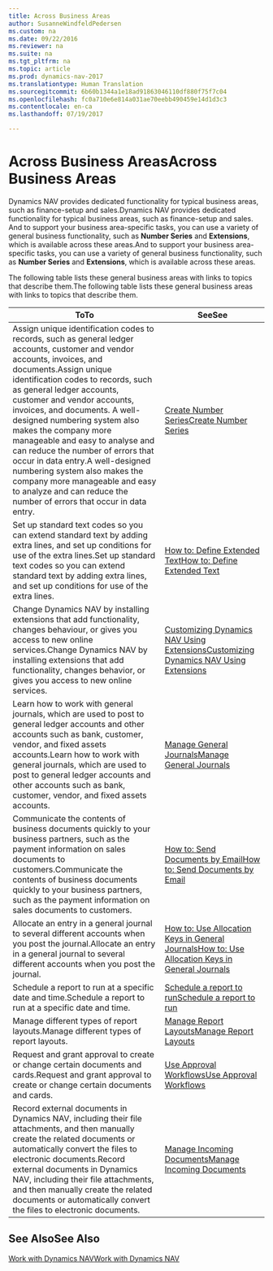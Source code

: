 ```yaml
---
title: Across Business Areas
author: SusanneWindfeldPedersen
ms.custom: na
ms.date: 09/22/2016
ms.reviewer: na
ms.suite: na
ms.tgt_pltfrm: na
ms.topic: article
ms.prod: dynamics-nav-2017
ms.translationtype: Human Translation
ms.sourcegitcommit: 6b60b1344a1e18ad91863046110df880f75f7c04
ms.openlocfilehash: fc0a710e6e814a031ae70eebb490459e14d1d3c3
ms.contentlocale: en-ca
ms.lasthandoff: 07/19/2017

---
```


# <a name="across-business-areas"></a><span data-ttu-id="f4959-102">Across Business Areas</span><span class="sxs-lookup"><span data-stu-id="f4959-102">Across Business Areas</span></span>

<span data-ttu-id="f4959-103">Dynamics NAV provides dedicated functionality for typical business areas, such as finance-setup and sales.</span><span class="sxs-lookup"><span data-stu-id="f4959-103">Dynamics NAV provides dedicated functionality for typical business areas, such as finance-setup and sales.</span></span> <span data-ttu-id="f4959-104">And to support your business area-specific tasks, you can use a variety of general business functionality, such as **Number Series** and **Extensions**, which is available across these areas.</span><span class="sxs-lookup"><span data-stu-id="f4959-104">And to support your business area-specific tasks, you can use a variety of general business functionality, such as **Number Series** and **Extensions**, which is available across these areas.</span></span>

<span data-ttu-id="f4959-105">The following table lists these general business areas with links to topics that describe them.</span><span class="sxs-lookup"><span data-stu-id="f4959-105">The following table lists these general business areas with links to topics that describe them.</span></span>

|<span data-ttu-id="f4959-106">To</span><span class="sxs-lookup"><span data-stu-id="f4959-106">To</span></span>   |<span data-ttu-id="f4959-107">See</span><span class="sxs-lookup"><span data-stu-id="f4959-107">See</span></span>   |
|-----|------|
|<span data-ttu-id="f4959-108">Assign unique identification codes to records, such as general ledger accounts, customer and vendor accounts, invoices, and documents.</span><span class="sxs-lookup"><span data-stu-id="f4959-108">Assign unique identification codes to records, such as general ledger accounts, customer and vendor accounts, invoices, and documents.</span></span> <span data-ttu-id="f4959-109">A well-designed numbering system also makes the company more manageable and easy to analyse and can reduce the number of errors that occur in data entry.</span><span class="sxs-lookup"><span data-stu-id="f4959-109">A well-designed numbering system also makes the company more manageable and easy to analyze and can reduce the number of errors that occur in data entry.</span></span>|[<span data-ttu-id="f4959-110">Create Number Series</span><span class="sxs-lookup"><span data-stu-id="f4959-110">Create Number Series</span></span>](ui-create-number-series.md)|
|<span data-ttu-id="f4959-111">Set up standard text codes so you can extend standard text by adding extra lines, and set up conditions for use of the extra lines.</span><span class="sxs-lookup"><span data-stu-id="f4959-111">Set up standard text codes so you can extend standard text by adding extra lines, and set up conditions for use of the extra lines.</span></span>|[<span data-ttu-id="f4959-112">How to: Define Extended Text</span><span class="sxs-lookup"><span data-stu-id="f4959-112">How to: Define Extended Text</span></span>](ui-how-define-ext-text.md)|
|<span data-ttu-id="f4959-113">Change Dynamics NAV by installing extensions that add functionality, changes behaviour, or gives you access to new online services.</span><span class="sxs-lookup"><span data-stu-id="f4959-113">Change Dynamics NAV by installing extensions that add functionality, changes behavior, or gives you access to new online services.</span></span>|[<span data-ttu-id="f4959-114">Customizing Dynamics NAV Using Extensions</span><span class="sxs-lookup"><span data-stu-id="f4959-114">Customizing Dynamics NAV Using Extensions</span></span>](ui-extensions.md)|
|<span data-ttu-id="f4959-115">Learn how to work with general journals, which are used to post to general ledger accounts and other accounts such as bank, customer, vendor, and fixed assets accounts.</span><span class="sxs-lookup"><span data-stu-id="f4959-115">Learn how to work with general journals, which are used to post to general ledger accounts and other accounts such as bank, customer, vendor, and fixed assets accounts.</span></span>|[<span data-ttu-id="f4959-116">Manage General Journals</span><span class="sxs-lookup"><span data-stu-id="f4959-116">Manage General Journals</span></span>](ui-work-general-journals.md)|
|<span data-ttu-id="f4959-117">Communicate the contents of business documents quickly to your business partners, such as the payment information on sales documents to customers.</span><span class="sxs-lookup"><span data-stu-id="f4959-117">Communicate the contents of business documents quickly to your business partners, such as the payment information on sales documents to customers.</span></span>|[<span data-ttu-id="f4959-118">How to: Send Documents by Email</span><span class="sxs-lookup"><span data-stu-id="f4959-118">How to: Send Documents by Email</span></span>](ui-how-send-documents-email.md)|
|<span data-ttu-id="f4959-119">Allocate an entry in a general journal to several different accounts when you post the journal.</span><span class="sxs-lookup"><span data-stu-id="f4959-119">Allocate an entry in a general journal to several different accounts when you post the journal.</span></span>|[<span data-ttu-id="f4959-120">How to: Use Allocation Keys in General Journals</span><span class="sxs-lookup"><span data-stu-id="f4959-120">How to: Use Allocation Keys in General Journals</span></span>](ui-how-use-allocation-keys-general-journals.md)|
|<span data-ttu-id="f4959-121">Schedule a report to run at a specific date and time.</span><span class="sxs-lookup"><span data-stu-id="f4959-121">Schedule a report to run at a specific date and time.</span></span>|[<span data-ttu-id="f4959-122">Schedule a report to run</span><span class="sxs-lookup"><span data-stu-id="f4959-122">Schedule a report to run</span></span>](ui-schedule-report.md)|
|<span data-ttu-id="f4959-123">Manage different types of report layouts.</span><span class="sxs-lookup"><span data-stu-id="f4959-123">Manage different types of report layouts.</span></span>|[<span data-ttu-id="f4959-124">Manage Report Layouts</span><span class="sxs-lookup"><span data-stu-id="f4959-124">Manage Report Layouts</span></span>](ui-manage-report-layouts.md)|
|<span data-ttu-id="f4959-125">Request and grant approval to create or change certain documents and cards.</span><span class="sxs-lookup"><span data-stu-id="f4959-125">Request and grant approval to create or change certain documents and cards.</span></span>|[<span data-ttu-id="f4959-126">Use Approval Workflows</span><span class="sxs-lookup"><span data-stu-id="f4959-126">Use Approval Workflows</span></span>](across-how-use-approval-workflows.md)|
|<span data-ttu-id="f4959-127">Record external documents in Dynamics NAV, including their file attachments, and then manually create the related documents or automatically convert the files to electronic documents.</span><span class="sxs-lookup"><span data-stu-id="f4959-127">Record external documents in Dynamics NAV, including their file attachments, and then manually create the related documents or automatically convert the files to electronic documents.</span></span>|[<span data-ttu-id="f4959-128">Manage Incoming Documents</span><span class="sxs-lookup"><span data-stu-id="f4959-128">Manage Incoming Documents</span></span>](across-income-documents.md)|

## <a name="see-also"></a><span data-ttu-id="f4959-129">See Also</span><span class="sxs-lookup"><span data-stu-id="f4959-129">See Also</span></span>
[<span data-ttu-id="f4959-130">Work with Dynamics NAV</span><span class="sxs-lookup"><span data-stu-id="f4959-130">Work with Dynamics NAV</span></span>](ui-work-product.md)


